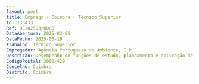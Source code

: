 ```yaml
--- 
layout: post
title: Emprego - Coimbra - Técnico Superior
Id: 133433
Ref: OE202503/0085
DataAbertura: 2025-03-05
DataFecho: 2025-03-19
Trabalho: Técnico Superior
Empregador: Agência Portuguesa do Ambiente, I.P.
Descricao: Desempenho de funções de estudo, planeamento e aplicação de métodos e processos de natureza técnica nas áreas de competência da respetiva unidade orgânica, envolvendo designadamente as seguintes Registo e tratamento contabilístico de todas as transações, acontecimentos ou condições com relevância orçamental e ou patrimonial de acordo com as normas de contabilidade pública, contemplando os subsistemas de contabilidade orçamental, contabilidade financeira e contabilidade de gestão e realização de procedimentos de controlo interno adequados para que as operações de escrituração se encontrem correta e legalmente instruídas, nomeadamente os registos realizados em GeRFIP em consonância com a utilização de outras plataformas eletrónicas, com relevância na gestão orçamental Realização dos atos necessários à boa execução dos procedimentos associados à correta cobrança (incluindo a cobrança coerciva) e registo de receita, designadamente da Taxa de Recursos Hídricos (TRH), assim como a anulação das respetivas notas de liquidação nos casos de erro, lapso ou omissão, em articulação com o DFIN Apoio administrativo financeiro, acompanhamento e controlo da execução financeira de projetos cofinanciados por entidades externas e dos protocolos celebrados com os Municípios e outras entidades Apoio e prestação de informação no âmbito de auditorias Organização e tratamento administrativo e financeiro de garantias prestadas a favor da APA, referentes aos processos da ARHC Apoio e prestação de informação no âmbito de auditorias Realização de tarefas, em articulação com o Departamento Financeiro, de apoio à elaboração dos projetos de orçamento e dos documentos de prestação de contas Desenvolvimento dos procedimentos necessários para a formação de contratos públicos de aquisição de bens e serviços, nos termos das normas legais vigentes (Código dos Contratos Públicos), cumprimento das respetivas obrigações de reporte e publicitação e acompanhamento da sua execução Elaboração de relatórios, pareceres e informações técnico financeiras de apoio à decisão, com base na legislação em vigor e demais orientações técnicas, relativamente a matérias de natureza financeira e de contratação pública.
CodigoPostal: 3000-429 
Concelho: Coimbra
Distrito: Coimbra
--- 
```

